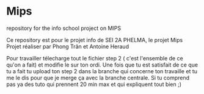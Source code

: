 # Mips
repository for the info school project on MIPS


Ce repository est pour le projet info de SEI 2A PHELMA, le projet Mips
Projet réaliser par Phong Trân et Antoine Heraud


Pour travailler télecharge tout le fichier step 2 ( c'est l'ensemble de ce qu'on a fait) et modifie le sur ton ordi.
Une fois que tu est satisfait de ce que tu a fait tu upload ton step 2 dans la branche qui concerne ton travaille et tu me le dis pour que je merge ça avec la branche centrale. Si tu comprend pas ya des tuto qui prennent 20 min max et qui expliquent tout bien ;) 
